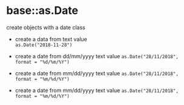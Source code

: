 # base::as.Date

create objects with a date class

- create a data from text value  
`as.Date("2018-11-28")`

- create a date from dd/mm/yyyy text value
`as.Date("28/11/2018", format = "%d/%m/%Y")`

- create a date from mm/dd/yyyy text value
`as.Date("28/11/2018", format = "%m/%d/%Y")`

- create a date from mm/dd/yyyy text value
`as.Date("28/11/2018", format = "%m/%d/%Y")`
